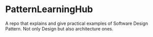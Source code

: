 # PatternLearningHub
A repo that explains and give practical examples of Software Design Pattern. Not only Design but also architecture ones.
